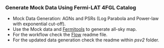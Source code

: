 ### Generate Mock Data Using Fermi-LAT 4FGL Catalog

* Mock Data Generation: AGNs and PSRs (Log Parabola and Power-law with exponential cut-off). 
* Use the Mock data and [Fermitools](https://github.com/fermi-lat/Fermitools-conda/wiki) to generate all-sky map. 
* For the workflow check the [Flow](https://github.com/suvoooo/Fermitools-allsky/blob/master/fermitools_flow.md) readme file. 
* For the updated data generation check the readme within _psv2_ folder.   
